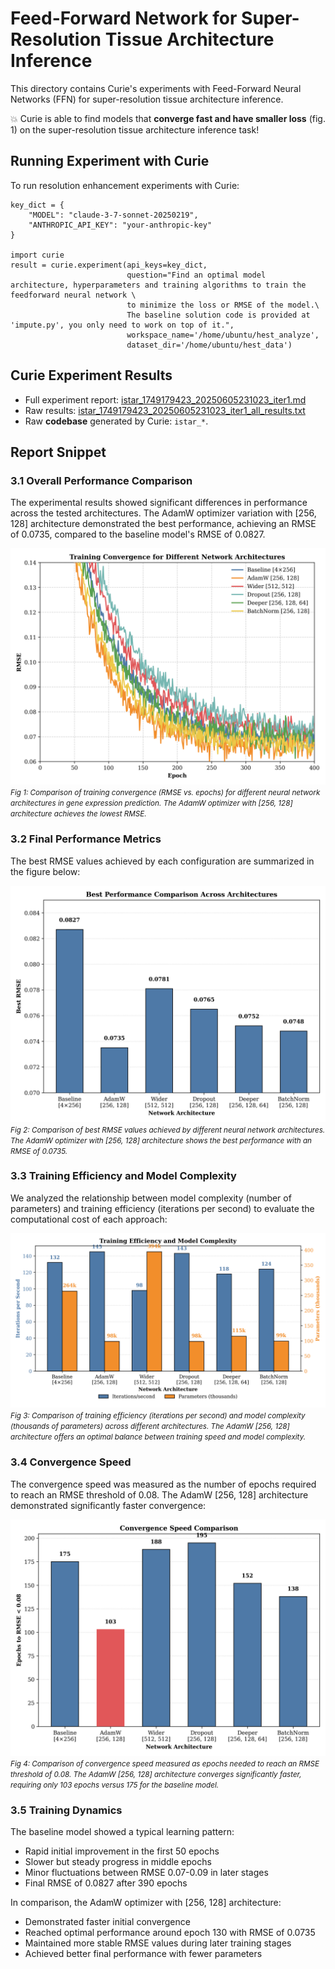 # Feed-Forward Network for Super-Resolution Tissue Architecture Inference

This directory contains Curie's experiments with Feed-Forward Neural Networks (FFN) for super-resolution tissue architecture inference.
 
💥 Curie is able to find models that **converge fast and have smaller loss** (fig. 1) on the  super-resolution tissue architecture inference task!


## Running Experiment with Curie
To run resolution enhancement experiments with Curie:
```
key_dict = {
    "MODEL": "claude-3-7-sonnet-20250219",
    "ANTHROPIC_API_KEY": "your-anthropic-key"
}

import curie
result = curie.experiment(api_keys=key_dict, 
                          question="Find an optimal model architecture, hyperparameters and training algorithms to train the feedforward neural network \
                          to minimize the loss or RMSE of the model.\
                          The baseline solution code is provided at 'impute.py', you only need to work on top of it.", 
                          workspace_name='/home/ubuntu/hest_analyze',
                          dataset_dir='/home/ubuntu/hest_data')
```


## Curie Experiment Results
- Full experiment report: [istar_1749179423_20250605231023_iter1.md](./istar_1749179423_20250605231023_iter1.md)
- Raw results: [istar_1749179423_20250605231023_iter1_all_results.txt](./istar_1749179423_20250605231023_iter1_all_results.txt)
- Raw **codebase** generated by Curie: `istar_*`.




## Report Snippet

### 3.1 Overall Performance Comparison

The experimental results showed significant differences in performance across the tested architectures. The AdamW optimizer variation with [256, 128] architecture demonstrated the best performance, achieving an RMSE of 0.0735, compared to the baseline model's RMSE of 0.0827.

![convergence_curves](convergence_comparison.png)
*<small>Fig 1: Comparison of training convergence (RMSE vs. epochs) for different neural network architectures in gene expression prediction. The AdamW optimizer with [256, 128] architecture achieves the lowest RMSE.</small>*

### 3.2 Final Performance Metrics

The best RMSE values achieved by each configuration are summarized in the figure below:

![best_rmse](best_rmse_comparison.png)
*<small>Fig 2: Comparison of best RMSE values achieved by different neural network architectures. The AdamW optimizer with [256, 128] architecture shows the best performance with an RMSE of 0.0735.</small>*

### 3.3 Training Efficiency and Model Complexity

We analyzed the relationship between model complexity (number of parameters) and training efficiency (iterations per second) to evaluate the computational cost of each approach:

![training_efficiency](training_efficiency_comparison.png)
*<small>Fig 3: Comparison of training efficiency (iterations per second) and model complexity (thousands of parameters) across different architectures. The AdamW [256, 128] architecture offers an optimal balance between training speed and model complexity.</small>*

### 3.4 Convergence Speed

The convergence speed was measured as the number of epochs required to reach an RMSE threshold of 0.08. The AdamW [256, 128] architecture demonstrated significantly faster convergence:

![convergence_speed](convergence_speed_comparison.png)
*<small>Fig 4: Comparison of convergence speed measured as epochs needed to reach an RMSE threshold of 0.08. The AdamW [256, 128] architecture converges significantly faster, requiring only 103 epochs versus 175 for the baseline model.</small>*

### 3.5 Training Dynamics

The baseline model showed a typical learning pattern:
- Rapid initial improvement in the first 50 epochs
- Slower but steady progress in middle epochs
- Minor fluctuations between RMSE 0.07-0.09 in later stages
- Final RMSE of 0.0827 after 390 epochs

In comparison, the AdamW optimizer with [256, 128] architecture:
- Demonstrated faster initial convergence
- Reached optimal performance around epoch 130 with RMSE of 0.0735
- Maintained more stable RMSE values during later training stages
- Achieved better final performance with fewer parameters
